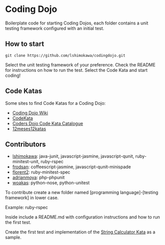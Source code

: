 # Coding Dojo
Boilerplate code for starting Coding Dojos, each folder contains a unit testing framework configured with an initial test.

## How to start
`git clone https://github.com/lshimokawa/codingdojo.git`

Select the unit testing framework of your preference. Check the README for instructions on how to run the test. Select the Code Kata and start coding!

## Code Katas
Some sites to find Code Katas for a Coding Dojo:
* [Coding Dojo Wiki](http://codingdojo.org/cgi-bin/wiki.pl?KataCatalogue)
* [CodeKata](http://codekata.pragprog.com/)
* [Coders Dojo Code Kata Catalogue](http://content.codersdojo.org/code-kata-catalogue/)
* [12meses12katas](https://github.com/12meses12katas)

## Contributors
* [lshimokawa](https://github.com/lshimokawa): java-junit, javascript-jasmine, javascript-qunit, ruby-minitest-unit, ruby-rspec
* [frodsan](https://github.com/frodsan): coffeescript-jasmine, javascript-qunit-minispade
* [florent2](https://github.com/florent2): ruby-minitest-spec 
* [adrianmoya](https://github.com/adrianmoya): php-phpunit
* [woakas](https://github.com/woakas): python-nose, python-unitest

To contribute create a new folder named [programming language]-[testing framework] in lower case. 

Example: ruby-rspec

Inside include a README.md with configuration instructions and how to run the first test.

Create the first test and implementation of the [String Calculator Kata](http://osherove.com/tdd-kata-1/) as a sample.